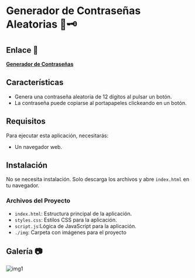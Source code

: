 #  Generador de Contraseñas Aleatorias 🔐🗝️
## Enlace 🔗

[**Generador de Contraseñas**](https://juanbautistamalina.github.io/password-generator/)


## Características

- Genera una contraseña aleatoria de 12 dígitos al pulsar un botón.
- La contraseña puede copiarse al portapapeles clickeando en un botón.

## Requisitos

Para ejecutar esta aplicación, necesitarás:

- Un navegador web.


## Instalación

No se necesita instalación. Solo descarga los archivos y abre `index.html` en tu navegador.

### Archivos del Proyecto

- `index.html`: Estructura principal de la aplicación. 
- `styles.css`: Estilos CSS para la aplicación.
- `script.js`:Lógica de JavaScript para la aplicación.
- `./img`: Carpeta con imágenes para el proyecto


## Galería 📷
![img1](https://github.com/user-attachments/assets/4fcca9b1-417e-40cd-9b2c-b7a2c67fff7a)

